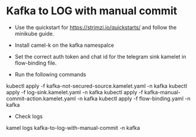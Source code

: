 # Kafka to LOG with manual commit

- Use the quickstart for https://strimzi.io/quickstarts/ and follow the minikube guide.

- Install camel-k on the kafka namespalce

- Set the correct auth token and chat id for the telegram sink kamelet in flow-binding file.

- Run the following commands

kubectl apply -f kafka-not-secured-source.kamelet.yaml -n kafka
kubectl apply -f log-sink.kamelet.yaml -n kafka
kubectl apply -f kafka-manual-commit-action.kamelet.yaml -n kafka
kubectl apply -f flow-binding.yaml -n kafka

- Check logs

kamel logs kafka-to-log-with-manual-commit -n kafka
